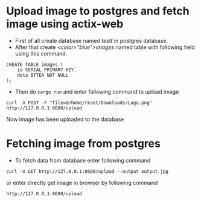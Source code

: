 # Upload image to postgres and fetch image using actix-web 
* First of all create database named <i>testt</i> in postgres database.
* After that create <i><color="blue">images</i></color> named table with following field using this command.
```
CREATE TABLE images (
    id SERIAL PRIMARY KEY,
    data BYTEA NOT NULL
);
```
* Then do ```cargo run``` and enter following command to upload image
```
curl -X POST -F "file=@/home/rkant/Downloads/Logo.png" http://127.0.0.1:8080/upload
```
Now image has been uploaded to the database

# Fetching image from postgres
* To fetch data from database enter following command
```
curl -X GET http://127.0.0.1:8080/upload --output output.jpg
```
or enter directly get image in browser by following command
```
http://127.0.0.1:8080/upload
```
